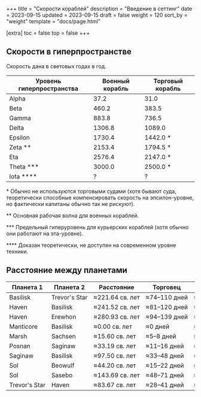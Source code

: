 +++
title = "Скорости кораблей"
description = "Введение в сеттинг"
date = 2023-09-15
updated = 2023-09-15
draft = false
weight = 120
sort_by = "weight"
template = "docs/page.html"

[extra]
toc = false
top = false
+++


Скорости в гиперпространстве
----
Скорость дана в световых годах в год.

|Уровень гиперпространства|Военный корабль|Торговый корабль|
|---|---|---|
|Alpha|37.2|31.0|
|Beta|460.2|383.5|
|Gamma|883.8|736.5|
|Delta|1306.8|1089.0|
|Epsilon|1730.4|1442.0 *|
|Zeta **|2153.4|1794.5 *|
|Eta|2576.4|2147.0 *|
|Theta ***|3000.0|2500.0 *|
|Iota ****|?|?|

\* Обычно не используются торговыми судами (хотя бывают суда, теоретически способные компенсировать скорость на эпсилон-уровне, но фактически капитаны обычно так не рискуют).

** Основная рабочая волна для военных кораблей.

*** Предельный гиперуровень для курьерских кораблей (хотя обычно они работают на эта-уровне).

**** Доказан теоретически, не доступен на современном уровне техники.


Расстояние между планетами
----

|Планета&nbsp;1|Планета&nbsp;2|Расстояние|Торговец|Военный|Курьер|
|---------|---------|----------|--------|---------------|------|
|<nobr>Basilisk</nobr>|<nobr>Trevor's Star</nobr>|≈221.64&nbsp;св.&nbsp;лет|<nobr>≈74–110&nbsp;дней</nobr>|<nobr>≈31–38&nbsp;дней</nobr>|<nobr>≈27–31&nbsp;дней</nobr>|
|<nobr>Haven</nobr>|<nobr>Basilisk</nobr>|≈241.52&nbsp;св.&nbsp;лет|<nobr>≈81–120&nbsp;дней</nobr>|<nobr>≈34–41&nbsp;дней</nobr>|<nobr>≈29–34&nbsp;дней</nobr>|
|<nobr>Haven</nobr>|<nobr>Erewhon</nobr>|≈280.93&nbsp;св.&nbsp;лет|<nobr>≈94–139&nbsp;дней</nobr>|<nobr>≈40–48&nbsp;дней</nobr>|<nobr>≈34–40&nbsp;дней</nobr>|
|<nobr>Manticore</nobr>|<nobr>Basilisk</nobr>|≈0.00&nbsp;св.&nbsp;лет|≈0&nbsp;дней|≈0&nbsp;дней|≈0&nbsp;дней|
|<nobr>Marsh</nobr>|<nobr>Sachsen</nobr>|≈15.60&nbsp;св.&nbsp;лет|<nobr>≈5–8&nbsp;дней</nobr>|<nobr>≈2–3&nbsp;дней</nobr>|≈2&nbsp;дней|
|<nobr>Posnan</nobr>|<nobr>Saginaw</nobr>|≈33.19&nbsp;св.&nbsp;лет|<nobr>≈11–16&nbsp;дней</nobr>|<nobr>≈5–6&nbsp;дней</nobr>|<nobr>≈4–5&nbsp;дней</nobr>|
|<nobr>Saginaw</nobr>|<nobr>Basilisk</nobr>|≈97.50&nbsp;св.&nbsp;лет|<nobr>≈33–48&nbsp;дней</nobr>|<nobr>≈14–17&nbsp;дней</nobr>|<nobr>≈12–14&nbsp;дней</nobr>|
|<nobr>Sol</nobr>|<nobr>Beowulf</nobr>|≈44.20&nbsp;св.&nbsp;лет|<nobr>≈15–22&nbsp;дней</nobr>|<nobr>≈6–7&nbsp;дней</nobr>|<nobr>≈5–6&nbsp;дней</nobr>|
|<nobr>Sol</nobr>|<nobr>Sasebo</nobr>|≈143.69&nbsp;св.&nbsp;лет|<nobr>≈48–71&nbsp;дней</nobr>|<nobr>≈20–24&nbsp;дней</nobr>|<nobr>≈17–20&nbsp;дней</nobr>|
|<nobr>Trevor's Star</nobr>|<nobr>Haven</nobr>|≈83.67&nbsp;св.&nbsp;лет|<nobr>≈28–41&nbsp;дней</nobr>|<nobr>≈12–14&nbsp;дней</nobr>|<nobr>≈10–12&nbsp;дней</nobr>|
